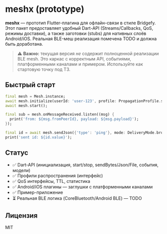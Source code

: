 
# meshx (prototype)

**meshx** — прототип Flutter-плагина для офлайн-связи в стиле Bridgefy. 
Этот пакет предоставляет удобный Dart-API (Streams/Callbacks, QoS, режимы доставки), 
а также заготовки (stubs) для нативных слоёв Android/iOS. Реальная BLE-меш 
реализация помечена TODO и должна быть доработана.

> ⚠️ **Важно:** текущая версия *не* содержит полноценной реализации BLE mesh. 
> Это каркас с корректным API, событиями, платформенными каналами и примером. 
> Используйте как стартовую точку под ТЗ.

## Быстрый старт

```dart
final mesh = Mesh.instance;
await mesh.initialize(userId: 'user-123', profile: PropagationProfile.standard);
await mesh.start();

final sub = mesh.onMessageReceived.listen((msg) {
  print('from: ${msg.fromPeerId}, payload: ${msg.payload}');
});

final id = await mesh.sendJson({'type': 'ping'}, mode: DeliveryMode.broadcast);
print('sent id: ${id.value}');
```

## Статус
- ✅ Dart-API (инициализация, start/stop, sendBytes/Json/File, события, модели)
- ✅ Профили распространения (интерфейс)
- ✅ QoS интерфейсы, TTL, статистика
- ✅ Android/iOS плагины — заглушки с платформенными каналами
- ✅ Пример-приложение
- ⏳ Реальная BLE логика (CoreBluetooth/Android BLE) — TODO

## Лицензия
MIT
